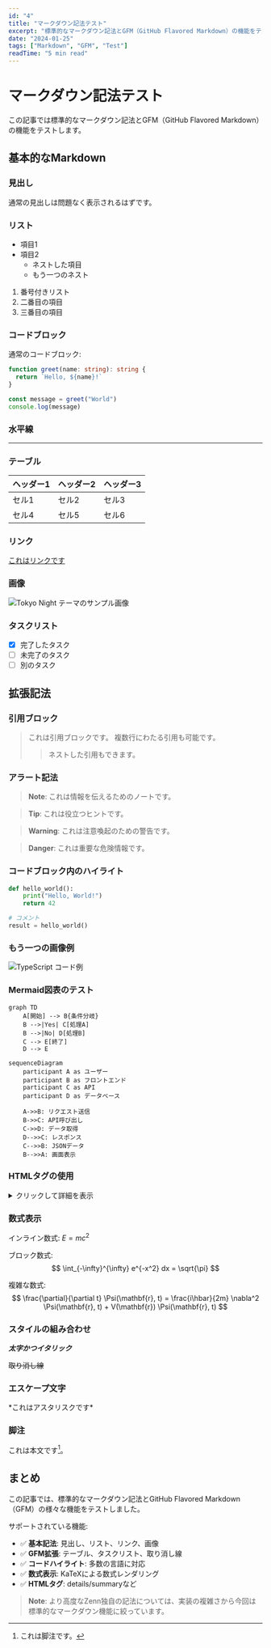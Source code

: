 ```yaml
---
id: "4"
title: "マークダウン記法テスト"
excerpt: "標準的なマークダウン記法とGFM（GitHub Flavored Markdown）の機能をテストするための記事です。"
date: "2024-01-25"
tags: ["Markdown", "GFM", "Test"]
readTime: "5 min read"
---
```


# マークダウン記法テスト

この記事では標準的なマークダウン記法とGFM（GitHub Flavored Markdown）の機能をテストします。

## 基本的なMarkdown

### 見出し

通常の見出しは問題なく表示されるはずです。

### リスト

- 項目1
- 項目2
  - ネストした項目
  - もう一つのネスト

1. 番号付きリスト
2. 二番目の項目
3. 三番目の項目

### コードブロック

通常のコードブロック:

```typescript
function greet(name: string): string {
  return `Hello, ${name}!`
}

const message = greet("World")
console.log(message)
```

### 水平線

---

### テーブル

| ヘッダー1 | ヘッダー2 | ヘッダー3 |
|-----------|-----------|----------|
| セル1     | セル2     | セル3    |
| セル4     | セル5     | セル6    |

### リンク

[これはリンクです](https://github.com)

### 画像

![Tokyo Night テーマのサンプル画像](/images/blog/sample-image.png "Tokyo Night Sample Image")

### タスクリスト

- [x] 完了したタスク
- [ ] 未完了のタスク
- [ ] 別のタスク

## 拡張記法

### 引用ブロック

> これは引用ブロックです。
> 複数行にわたる引用も可能です。
>
> > ネストした引用もできます。

### アラート記法

> **Note**: これは情報を伝えるためのノートです。

> **Tip**: これは役立つヒントです。

> **Warning**: これは注意喚起のための警告です。

> **Danger**: これは重要な危険情報です。

### コードブロック内のハイライト

```python
def hello_world():
    print("Hello, World!")
    return 42

# コメント
result = hello_world()
```

### もう一つの画像例

![TypeScript コード例](/images/blog/code-example.svg "TypeScript Code Example")

### Mermaid図表のテスト

```mermaid
graph TD
    A[開始] --> B{条件分岐}
    B -->|Yes| C[処理A]
    B -->|No| D[処理B]
    C --> E[終了]
    D --> E
```

```mermaid
sequenceDiagram
    participant A as ユーザー
    participant B as フロントエンド
    participant C as API
    participant D as データベース
    
    A->>B: リクエスト送信
    B->>C: API呼び出し
    C->>D: データ取得
    D-->>C: レスポンス
    C-->>B: JSONデータ
    B-->>A: 画面表示
```

### HTMLタグの使用

<details>
<summary>クリックして詳細を表示</summary>

これはHTMLの`<details>`タグを使用した折りたたみ可能なコンテンツです。

- マークダウン記法も使用可能
- **太字**や*斜体*もOK
- `コード`も問題なし

```javascript
// コードブロックも動作します
function example() {
  console.log("詳細が展開されました！")
}
```

</details>

### 数式表示

インライン数式: $E = mc^2$

ブロック数式:
$$
\int_{-\infty}^{\infty} e^{-x^2} dx = \sqrt{\pi}
$$

複雑な数式:
$$
\frac{\partial}{\partial t} \Psi(\mathbf{r}, t) = \frac{i\hbar}{2m} \nabla^2 \Psi(\mathbf{r}, t) + V(\mathbf{r}) \Psi(\mathbf{r}, t)
$$

### スタイルの組み合わせ

***太字かつイタリック***

~~取り消し線~~

### エスケープ文字

\*これはアスタリスクです\*

### 脚注

これは本文です[^1]。

[^1]: これは脚注です。

## まとめ

この記事では、標準的なマークダウン記法とGitHub Flavored Markdown（GFM）の様々な機能をテストしました。

サポートされている機能:
- ✅ **基本記法**: 見出し、リスト、リンク、画像
- ✅ **GFM拡張**: テーブル、タスクリスト、取り消し線
- ✅ **コードハイライト**: 多数の言語に対応
- ✅ **数式表示**: KaTeXによる数式レンダリング
- ✅ **HTMLタグ**: details/summaryなど

> **Note**: より高度なZenn独自の記法については、実装の複雑さから今回は標準的なマークダウン機能に絞っています。
